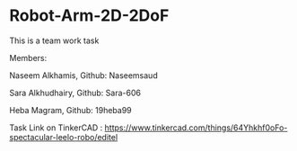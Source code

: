 # Robot-Arm-2D-2DoF

This is a team work task

Members:

Naseem Alkhamis, Github: Naseemsaud

Sara Alkhudhairy, Github: Sara-606

Heba Magram, Github: 19heba99

Task Link on TinkerCAD : https://www.tinkercad.com/things/64Yhkhf0oFo-spectacular-leelo-robo/editel
